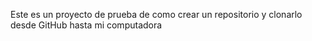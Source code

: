 Este es un proyecto de prueba de como crear un repositorio y clonarlo desde GitHub hasta mi computadora